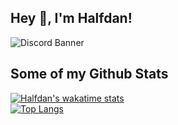 ## Hey 👋, I'm Halfdan!
![Discord Banner](https://discordapp.com/api/guilds/741705081715687424/widget.png?style=banner2)
## Some of my Github Stats
[![Halfdan's wakatime stats](https://github-readme-stats.vercel.app/api/wakatime?username=halfdanlund)](https://github.com/anuraghazra/github-readme-stats)
<br />
[![Top Langs](https://github-readme-stats.vercel.app/api/top-langs/?username=HalfdanDK&layout=compact)](https://github.com/anuraghazra/github-readme-stats)
